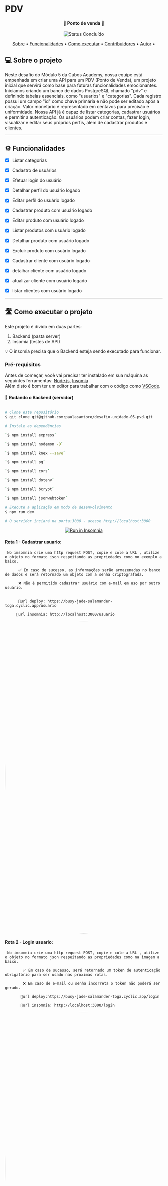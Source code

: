 # PDV 
<h4 align="center"> 
	🚧 Ponto de venda 🚧
</h4>

<p align="center">
	<img alt="Status Concluído" src="https://img.shields.io/badge/STATUS-CONCLU%C3%8DDO-brightgreen">
</p> 

<p align="center">
 <a href="#-sobre-o-projeto">Sobre</a> •
 <a href="#-funcionalidades">Funcionalidades</a> •
 <a href="#-como-executar-o-projeto">Como executar</a> • 
 <a href="#-contribuidores">Contribuidores</a> • 
 <a href="#-autor">Autor</a> • 
</p>

## 💻 Sobre o projeto

Neste desafio do Módulo 5 da Cubos Academy, nossa equipe está empenhada em criar uma API para um PDV (Ponto de Venda), um projeto inicial que servirá como base para futuras funcionalidades emocionantes.
Iniciamos criando um banco de dados PostgreSQL chamado "pdv" e definindo tabelas essenciais, como "usuarios" e "categorias". Cada registro possui um campo "id" como chave primária e não pode ser editado após a criação. Valor monetário é representado em centavos para precisão e uniformidade.
Nossa API já é capaz de listar categorias, cadastrar usuários e permitir a autenticação. Os usuários podem criar contas, fazer login, visualizar e editar seus próprios perfis, alem de cadastrar produtos e clientes.

---

## ⚙️ Funcionalidades

- [x] Listar categorias
- [x] Cadastro de usuários
- [x] Efetuar login do usuário
- [x] Detalhar perfil do usuário logado
- [x] Editar perfil do usuário logado
- [x] Cadastrar produto com usuário logado
- [x] Editar produto com usuário logado
- [x] Listar produtos com usuário logado
- [x] Detalhar produto com usuário logado
- [x] Excluir produto com usuário logado
- [x] Cadastrar cliente com usuário logado
- [x] detalhar cliente com usuário logado
- [x] atualizar cliente com usuário logado
- [x] listar clientes com usuário logado


---

## 🛣️ Como executar o projeto

Este projeto é divido em duas partes:
1. Backend (pasta server)
2. Insomia (testes de API)

💡 O insomia precisa que o Backend esteja sendo executado para funcionar.

### Pré-requisitos

Antes de começar, você vai precisar ter instalado em sua máquina as seguintes ferramentas:
[Node.js](https://nodejs.org/en/), [Insomia](https://insomnia.rest/download) . 
<br> Além disto é bom ter um editor para trabalhar com o código como [VSCode](https://code.visualstudio.com/).

#### 🎲 Rodando o Backend (servidor)

```bash

# Clone este repositório
$ git clone git@github.com:paulasantoro/desafio-unidade-05-pvd.git

# Instale as dependências

`$ npm install express`

`$ npm install nodemon -D`

`$ npm install knex --save`

`$ npm install pg`

`$ npm install cors`

`$ npm install dotenv`

`$ npm install bcrypt`

`$ npm install jsonwebtoken`

# Execute a aplicação em modo de desenvolvimento
$ npm run dev

# O servidor inciará na porta:3000 - acesse http://localhost:3000  

```
<p align="center">
  <a href="https://github.com/cubos-academy/academy-template-readme-projects" target="_blank"><img src="https://insomnia.rest/images/run.svg" alt="Run in Insomnia"></a>
</p>


#### Rota 1 - Cadastrar usuario: 

     No imsomnia crie uma http request POST, copie e cole a URL , utilize o objeto no formato json respeitando as propriedades como no exemplo a baixo.

          ✅ Em caso de sucesso, as informações serão armazenadas no banco de dados e será retornado um objeto com a senha criptografada. 

          ❌ Não é permitido cadastrar usuário com e-mail em uso por outro usuário.
     

          🔗url deploy: https://busy-jade-salamander-toga.cyclic.app/usuario

         🔗url insomnia: http://localhost:3000/usuario

<img style="border-radius: 50%;" src="https://github.com/paulasantoro/desafio-unidade-05-pvd/blob/master/imagens/cadastrarUsuario%20.png" width="1000px;" alt=""/>


#### Rota 2 - Login usuario: 

     No imsomnia crie uma http request POST, copie e cole a URL , utilize o objeto no formato json respeitando as propriedades como na imagem a baixo.

            ✅ Em caso de sucesso, será retornado um token de autenticação obrigatório para ser usado nas próximas rotas. 

            ❌ Em caso de e-mail ou senha incorreta o token não poderá ser gerado.

           🔗url deploy:https://busy-jade-salamander-toga.cyclic.app/login

           🔗url insomnia: http://localhost:3000/login

<img style="border-radius: 50%;" src="https://github.com/paulasantoro/desafio-unidade-05-pvd/blob/master/imagens/loginUsuario.png" width="1000px;" alt=""/>

#### Rota 3 - Detalhar usuario: 

     No imsomnia crie uma http request GET, copie e cole o token no Bearer token , conforme na imagem a baixo.

          ✅ Em caso de sucesso, será retornado um objeto com informações do usuário. 

          ❌ não é possível usar token inválido.

         🔗url deploy:https://busy-jade-salamander-toga.cyclic.app/usuario

         🔗url insomnia: http://localhost:3000/usuario

<img style="border-radius: 50%;" src="https://github.com/paulasantoro/desafio-unidade-05-pvd/blob/master/imagens/detalharUsuario.png" width="1000px;" alt=""/>

#### Rota 4 - Editar usuario: 

     No imsomnia crie uma http request PUT, copie e cole o token no Bearer token , conforme na imagem a baixo. Envie um objeto no formato json com as prpriedades a serem alteradas conforme imagem.

        ✅ Em caso de sucesso, não haverá resposta, somente status bem sucedido. 

        ❌ não é possível usar token inválido ou atualizar com e-mail já existente no banco de dados.

       🔗url deploy:https://busy-jade-salamander-toga.cyclic.app/usuario

       🔗url insomnia: http://localhost:3000/usuario

<img style="border-radius: 50%;" src="https://github.com/paulasantoro/desafio-unidade-05-pvd/blob/master/imagens/editarUsuario.png" width="1000px;" alt=""/>


#### Rota 5 - Listar categorias: 

     No imsomnia crie uma http request GET, copie e cole o token no Bearer token , conforme na imagem a baixo. 

        ✅ Em caso de sucesso, as categorias serão retornadas. 

        ❌ não é possível usar token inválido.

        🔗url deploy:https://busy-jade-salamander-toga.cyclic.app/categoria

        🔗url insomnia: http://localhost:3000/categoria

<img style="border-radius: 50%;" src="https://github.com/paulasantoro/desafio-unidade-05-pvd/blob/master/imagens/listarCategorias.png" width="1000px;" alt=""/>

#### Rota 6 - Cadastrar produto: 

     No imsomnia crie uma http request POST, copie e cole o token no Bearer token , conforme na imagem a baixo. 

        ✅ Em caso de sucesso, o produto será cadastrado e um objeto json com informações será retornado. 

        ❌ não é possível usar token inválido.

        ❌ não é possível vincular produto a uma categoria inexistente.


        🔗url deploy: https://busy-jade-salamander-toga.cyclic.app/produto

        🔗url insomnia: http://localhost:3000/produto

<img style="border-radius: 50%;" src="https://github.com/paulasantoro/desafio-unidade-05-pvd/blob/master/imagens/cadastrarProduto.png" width="1000px;" alt=""/>

#### Rota 7 - Editar produto: 

     No imsomnia crie uma http request PUT, copie e cole o token no Bearer token , conforme na imagem a baixo.Informe o id do produto desejado.

        ✅ Em caso de sucesso, o produto será atualizado e um objeto json com informações será retornado. 

        ❌ não é possível usar token inválido.

        ❌ não é possível vincular produto a uma categoria inexistente.


        🔗url deploy: https://busy-jade-salamander-toga.cyclic.app/produto/8

        🔗url insomnia: http://localhost:3000/produto/:id

<img style="border-radius: 50%;" src="https://github.com/paulasantoro/desafio-unidade-05-pvd/blob/master/imagens/editarProduto.png" width="1000px;" alt=""/>

#### Rota 8 - Listar produtos: 

     No imsomnia crie uma http request GET, copie e cole o token no Bearer token , conforme na imagem a baixo. 

        ✅ Em caso de sucesso, o(s) produtos(s) será(ão) listados. 
	
	✅ Se a query categoria_id do produto desejado não for informada, todos os produtos serão listados. 

        🔗url deploy: https://busy-jade-salamander-toga.cyclic.app/produto

        🔗url insomnia: http://localhost:3000/produto

<img style="border-radius: 50%;" src="https://github.com/paulasantoro/desafio-unidade-05-pvd/blob/master/imagens/listarProdutos.png" width="1000px;" alt=""/>

#### Rota 9 - Detalhar produto: 

     No imsomnia crie uma http request GET, copie e cole o token no Bearer token , conforme na imagem a baixo. Informe o id do produto desejo no parametro da rota.

        ✅ Em caso de sucess, um objeto json com informações do produto será retornado. 
	
        🔗url deploy: https://busy-jade-salamander-toga.cyclic.app/produto/8

        🔗url insomnia: http://localhost:3000/produto/:id

<img style="border-radius: 50%;" src="https://github.com/paulasantoro/desafio-unidade-05-pvd/blob/master/imagens/detalharProduto.png" width="1000px;" alt=""/>

#### Rota 10 - Excluir produto: 

     No imsomnia crie uma http request DELETE, copie e cole o token no Bearer token , conforme na imagem a baixo. Informe o id no parametro da rota.

        ✅ Em caso de sucesso, o produto será excluído. 
	
        🔗url deploy: https://busy-jade-salamander-toga.cyclic.app/produto/8

        🔗url insomnia: http://localhost:3000/produto/:id

<img style="border-radius: 50%;" src="https://github.com/paulasantoro/desafio-unidade-05-pvd/blob/master/imagens/deletarProduto.png" width="1000px;" alt=""/>

#### Rota 11 - Cadastrar Cliente: 

     No imsomnia crie uma http request POST, copie e cole o token no Bearer token , conforme na imagem a baixo. 

        ✅ Em caso de sucesso, um objeto json com informações do cliente será retornado. 

         ❌ não é possível cadastrar sem nome, email e cpf. Não é permitido cadastro de cpf e email duplicado.
	
        🔗url deploy: https://busy-jade-salamander-toga.cyclic.app/cliente

        🔗url insomnia: http://localhost:3000/cliente

<img style="border-radius: 50%;" src="https://github.com/paulasantoro/desafio-unidade-05-pvd/blob/master/imagens/cadastrarCliente.png" width="1000px;" alt=""/>

#### Rota 12 - Editar Cliente: 

     No imsomnia crie uma http request PUT, copie e cole o token no Bearer token , conforme na imagem a baixo. Informe o id no parametro da rota.

        ✅ Em caso de sucesso, um objeto json com informações do cliente será retornado. 

         ❌  Não é permitido atualizar para email ou cpf em uso por outro cliente.
	
        🔗url deploy: https://busy-jade-salamander-toga.cyclic.app/cliente/2

        🔗url insomnia: http://localhost:3000/cliente/:id

<img style="border-radius: 50%;" src="https://github.com/paulasantoro/desafio-unidade-05-pvd/blob/master/imagens/editarCliente.png" width="1000px;" alt=""/>


#### Rota 13 - Listar Clientes: 

     No imsomnia crie uma http request GET, copie e cole o token no Bearer token , conforme na imagem a baixo. 

        ✅ Em caso de sucesso, um objeto json com informações do cliente será retornado. 

        🔗url deploy: https://busy-jade-salamander-toga.cyclic.app/cliente

        🔗url insomnia: http://localhost:3000/cliente

<img style="border-radius: 50%;" src="https://github.com/paulasantoro/desafio-unidade-05-pvd/blob/master/imagens/listarClientes.png" width="1000px;" alt=""/>


#### Rota 14 - Detalhar Cliente: 

     No imsomnia crie uma http request GET, copie e cole o token no Bearer token , conforme na imagem a baixo. 

        ✅ Em caso de sucesso, um objeto json com informações do cliente será retornado. 

        🔗url deploy: https://busy-jade-salamander-toga.cyclic.app/cliente/9

        🔗url insomnia: http://localhost:3000/cliente/:id

<img style="border-radius: 50%;" src="https://github.com/paulasantoro/desafio-unidade-05-pvd/blob/master/imagens/detalharCliente.png" width="1000px;" alt=""/>



## 👨‍💻 Contribuidores
<table>
  <tr>
    <td align="center"><a href=""><img style="border-radius: 50%;" src="https://github.com/paulasantoro/desafio-unidade-05-pvd/blob/master/imagens%20/larissa%20perfil.jpeg" width="100px;" alt=""/><br /><sub><b> Larissa Evelin  </b></sub></a><br /><a href="https://cubos.academy/" title="">👨‍💻</a></td>
  </tr> <tr> <td align="center"><a href=""><img style="border-radius: 50%;" src="https://github.com/paulasantoro/desafio-unidade-05-pvd/blob/master/imagens%20/Laura.jpg" width="100px;" alt=""/><br /><sub><b> Milly Souza  </b></sub></a><br /><a href="https://cubos.academy/" title="">👨‍💻</a></td>
  </tr>  <tr>  <td align="center"><a href=""><img style="border-radius: 50%;" src="https://github.com/paulasantoro/desafio-unidade-2/blob/main/IMG_00-16.jpg" width="100px;" alt=""/><br /><sub><b>Paula Santoro </b></sub></a><br /><a href="https://cubos.academy/" title="">👨‍💻</a></td>
  </tr> </tr>  <tr>  <td align="center"><a href=""><img style="border-radius: 50%;" src="" width="100px;" alt=""/><br /><sub><b> Sara Rafaela </b></sub></a><br /><a href="https://cubos.academy/" title="">👨‍💻</a></td>
  </tr>
  
</table>

## 💪 Como contribuir para o projeto

1. Faça um **fork** do projeto.
2. Crie uma nova branch com as suas alterações: `git checkout -b my-feature`
3. Salve as alterações e crie uma mensagem de commit contando o que você fez: `git commit -m "feature: My new feature"`
4. Envie as suas alterações: `git push origin my-feature`
> Caso tenha alguma dúvida confira este [guia de como contribuir no GitHub](./CONTRIBUTING.md)

---
## 🧙‍♂️ Autor
 <img style="border-radius: 50%;" src="https://media.licdn.com/dms/image/D4D03AQEDfulqSVXZqw/profile-displayphoto-shrink_200_200/0/1674667231041?e=1688601600&v=beta&t=C-f9fp3xJDwXm1u4c6eMwpWfVIyW0eCTDAKGIyNdRJA" width="100px;" alt=""/>
 <br /> <sub><b>Paula Santoro</b></sub></a> <a href="" title="">✨</a>
 <br />

 <img style="border-radius: 50%;" src="https://media.licdn.com/dms/image/D4D03AQEDfulqSVXZqw/profile-displayphoto-shrink_200_200/0/1674667231041?e=1688601600&v=beta&t=C-f9fp3xJDwXm1u4c6eMwpWfVIyW0eCTDAKGIyNdRJA" width="100px;" alt=""/>
 <br /> <sub><b> Larissa Evelin </b></sub></a> <a href="" title="">✨</a>
 <br /> 
 
 <img style="border-radius: 50%;" src="https://media.licdn.com/dms/image/D4D03AQEDfulqSVXZqw/profile-displayphoto-shrink_200_200/0/1674667231041?e=1688601600&v=beta&t=C-f9fp3xJDwXm1u4c6eMwpWfVIyW0eCTDAKGIyNdRJA" width="100px;" alt=""/>
 <br /> <sub><b> Milly Souza </b></sub></a> <a href="" title="">✨</a>
 <br />


---
